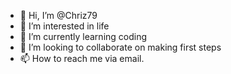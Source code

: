 - 👋 Hi, I’m @Chriz79
- 👀 I’m interested in life
- 🌱 I’m currently learning coding
- 💞️ I’m looking to collaborate on making first steps
- 📫 How to reach me via email.

<!---
Chriz79/Chriz79 is a ✨ special ✨ repository because its `README.md` (this file) appears on your GitHub profile.
You can click the Preview link to take a look at your changes.
--->
